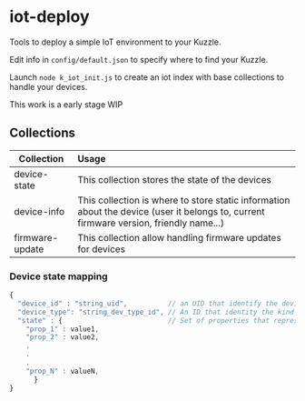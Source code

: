 # iot-deploy

Tools to deploy a simple IoT environment to your Kuzzle.

Edit info in `config/default.json` to specify where to find your Kuzzle.

Launch `node k_iot_init.js` to create an iot index with base collections to handle your devices.

This work is a early stage WIP

## Collections
| Collection | Usage |
|------------|:----------|
| device-state | This collection stores the state of the devices |
| device-info | This collection is where to store static information about the device (user it belongs to, current firmware version, friendly name...) |
| firmware-update | This collection allow handling firmware updates for devices |


### Device state mapping
```javascript
{
  "device_id" : "string_uid",          // an UID that identify the device the state represents
  "device_type": "string_dev_type_id", // An ID that identity the kind of device at hardware level
  "state" : {                          // Set of properties that represents the current state of the device.
    "prop_1" : value1,
    "prop_2" : value2,
    .
    .
    .
    "prop_N" : valueN,
      }
}
```

